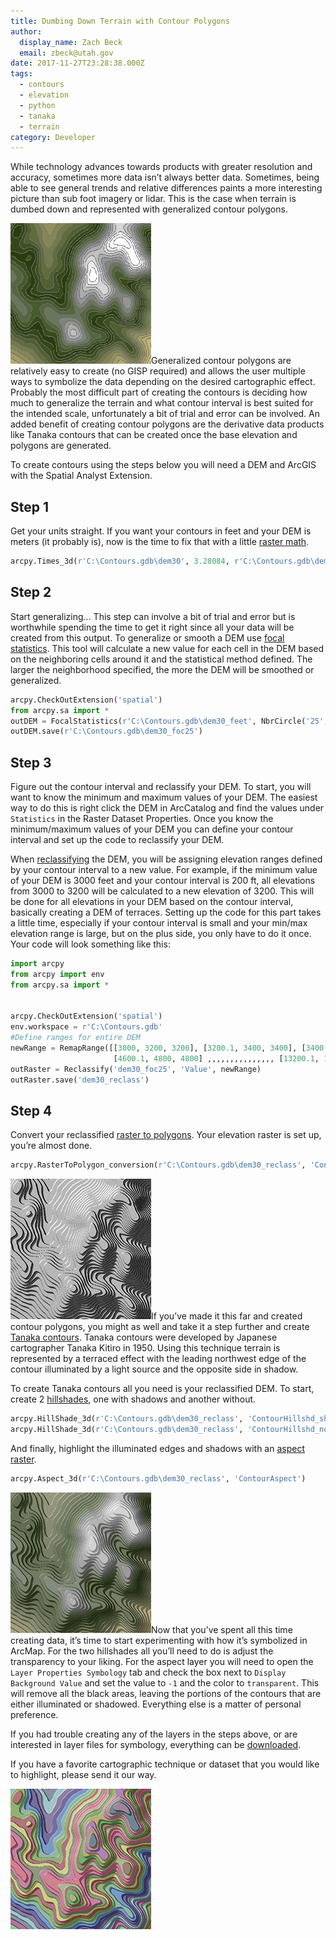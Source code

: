 ```yaml
---
title: Dumbing Down Terrain with Contour Polygons
author:
  display_name: Zach Beck
  email: zbeck@utah.gov
date: 2017-11-27T23:28:38.000Z
tags:
  - contours
  - elevation
  - python
  - tanaka
  - terrain
category: Developer
---
```


While technology advances towards products with greater resolution and accuracy, sometimes more data isn’t always better data. Sometimes, being able to see general trends and relative differences paints a more interesting picture than sub foot imagery or lidar. This is the case when terrain is dumbed down and represented with generalized contour polygons.

![Contour Polygons](../../images/pillar-blog/2017-11-27-dumbing-down-terrain-with-contour-polygons/contoursPolys.png)Generalized contour polygons are relatively easy to create (no GISP required) and allows the user multiple ways to symbolize the data depending on the desired cartographic effect. Probably the most difficult part of creating the contours is deciding how much to generalize the terrain and what contour interval is best suited for the intended scale, unfortunately a bit of trial and error can be involved. An added benefit of creating contour polygons are the derivative data products like Tanaka contours that can be created once the base elevation and polygons are generated.

To create contours using the steps below you will need a DEM and ArcGIS with the Spatial Analyst Extension.

## Step 1

Get your units straight. If you want your contours in feet and your DEM is meters (it probably is), now is the time to fix that with a little [raster math](https://pro.arcgis.com/en/pro-app/tool-reference/3d-analyst/times.htm).

```py
arcpy.Times_3d(r'C:\Contours.gdb\dem30', 3.28084, r'C:\Contours.gdb\dem30_feet')
```

## Step 2

Start generalizing… This step can involve a bit of trial and error but is worthwhile spending the time to get it right since all your data will be created from this output. To generalize or smooth a DEM use [focal statistics](https://pro.arcgis.com/en/pro-app/tool-reference/spatial-analyst/focal-statistics.htm). This tool will calculate a new value for each cell in the DEM based on the neighboring cells around it and the statistical method defined. The larger the neighborhood specified, the more the DEM will be smoothed or generalized.

```py
arcpy.CheckOutExtension('spatial')
from arcpy.sa import *
outDEM = FocalStatistics(r'C:\Contours.gdb\dem30_feet', NbrCircle('25', 'CELL'), 'MEAN')
outDEM.save(r'C:\Contours.gdb\dem30_foc25')
```

## Step 3

Figure out the contour interval and reclassify your DEM. To start, you will want to know the minimum and maximum values of your DEM. The easiest way to do this is right click the DEM in ArcCatalog and find the values under `Statistics` in the Raster Dataset Properties. Once you know the minimum/maximum values of your DEM you can define your contour interval and set up the code to reclassify your DEM.

When [reclassifying](https://pro.arcgis.com/en/pro-app/tool-reference/spatial-analyst/reclassify.htm) the DEM, you will be assigning elevation ranges defined by your contour interval to a new value. For example, if the minimum value of your DEM is 3000 feet and your contour interval is 200 ft, all elevations from 3000 to 3200 will be calculated to a new elevation of 3200. This will be done for all elevations in your DEM based on the contour interval, basically creating a DEM of terraces. Setting up the code for this part takes a little time, especially if your contour interval is small and your min/max elevation range is large, but on the plus side, you only have to do it once. Your code will look something like this:

```py
import arcpy
from arcpy import env
from arcpy.sa import *


arcpy.CheckOutExtension('spatial')
env.workspace = r'C:\Contours.gdb'
#Define ranges for entire DEM
newRange = RemapRange([[3000, 3200, 3200], [3200.1, 3400, 3400], [3400.1, 3600, 3600], [3600.1, 3800, 3800], \
                       [4600.1, 4800, 4800] ,,,,,,,,,,,,,,, [13200.1, 13400, 13400], [13400.1, 13600, 13600]])
outRaster = Reclassify('dem30_foc25', 'Value', newRange)
outRaster.save('dem30_reclass')
```

## Step 4

Convert your reclassified [raster to polygons](https://pro.arcgis.com/en/pro-app/tool-reference/conversion/raster-to-polygon.htm). Your elevation raster is set up, you’re almost done.

```py
arcpy.RasterToPolygon_conversion(r'C:\Contours.gdb\dem30_reclass', 'ContourPolygons', 'SIMPLIFY', 'VALUE')
```

![Tanaka Contours](../../images/pillar-blog/2017-11-27-dumbing-down-terrain-with-contour-polygons/tanaka.png)If you’ve made it this far and created contour polygons, you might as well and take it a step further and create [Tanaka contours](http://wiki.gis.com/wiki/index.php/Tanaka_contours). Tanaka contours were developed by Japanese cartographer Tanaka Kitiro in 1950. Using this technique terrain is represented by a terraced effect with the leading northwest edge of the contour illuminated by a light source and the opposite side in shadow.

To create Tanaka contours all you need is your reclassified DEM. To start, create 2 [hillshades](https://pro.arcgis.com/en/pro-app/tool-reference/3d-analyst/hillshade.htm), one with shadows and another without.

```py
arcpy.HillShade_3d(r'C:\Contours.gdb\dem30_reclass', 'ContourHillshd_shad', '#', '#', 'SHADOWS')
arcpy.HillShade_3d(r'C:\Contours.gdb\dem30_reclass', 'ContourHillshd_noshad', '#', '#', 'NO_SHADOWS')
```

And finally, highlight the illuminated edges and shadows with an [aspect raster](https://pro.arcgis.com/en/pro-app/tool-reference/spatial-analyst/aspect.htm).

```py
arcpy.Aspect_3d(r'C:\Contours.gdb\dem30_reclass', 'ContourAspect')
```

![Shaded Contours](../../images/pillar-blog/2017-11-27-dumbing-down-terrain-with-contour-polygons/tanakaShaded.png)Now that you’ve spent all this time creating data, it’s time to start experimenting with how it’s symbolized in ArcMap. For the two hillshades all you’ll need to do is adjust the transparency to your liking. For the aspect layer you will need to open the `Layer Properties Symbology` tab and check the box next to `Display Background Value` and set the value to `-1` and the color to `transparent`. This will remove all the black areas, leaving the portions of the contours that are either illuminated or shadowed. Everything else is a matter of personal preference.

If you had trouble creating any of the layers in the steps above, or are interested in layer files for symbology, everything can be [downloaded](https://drive.google.com/file/d/1h066IIOiEcN7owUSh7MjUYD70npbz2ki/view?usp=sharing).

If you have a favorite cartographic technique or dataset that you would like to highlight, please send it our way.

![Funky Contours](../../images/pillar-blog/2017-11-27-dumbing-down-terrain-with-contour-polygons/tanakaFunky.png)
